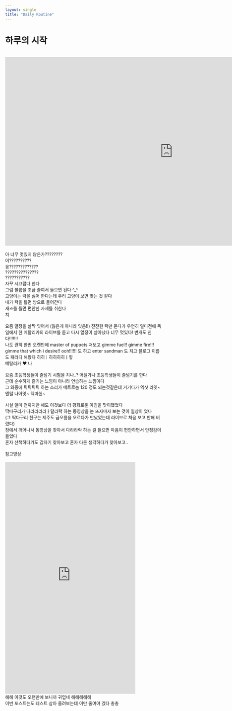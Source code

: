 ```yaml
---
layout: single
title: "Daily Routine"
---
```


# 하루의 시작

<br>
<iframe width="1079" height="607" src="https://www.youtube.com/embed/Mt5MCfJ5tZQ" title="Metallica: Master of Puppets (Munich, Germany - May 24, 2024)" frameborder="0" allow="accelerometer; autoplay; clipboard-write; encrypted-media; gyroscope; picture-in-picture; web-share" referrerpolicy="strict-origin-when-cross-origin" allowfullscreen></iframe>
<br>
<br>
아 너무 멋있지 않은가????????<br>
어??????????<br>
응?????????????<br>
???????????????<br>
???????????<br>
자꾸 시끄럽다 한다<br>
그럼 볼륨을 조금 줄여서 들으면 된다 ^_^ <br>
고양이는 락을 싫어 한다는데 우리 고양이 보면 맞는 것 같다<br>
내가 락을 틀면 방으로 들어간다<br>
재즈를 틀면 편안한 자세를 취한다<br>
치<br>
<br>
요즘 열정을 살짝 잊어서 (잃은게 아니라 잊음!!) 잔잔한 락만 듣다가 우연히 얼마전에 독일에서 한 메탈리카의 라이브를
듣고 다시 열정이 살아났다 너무 멋있다! 번개도 친다!!!!!!!<br>
나도 괜히 한번 오랜만에 master of puppets 쳐보고 gimme fuel!! gimme fire!!! gimme that which i desire!! ooh!!!!!! 도 하고 enter sandman 도 치고 블로그 이름도 패러디 해봤다 히히ㅣ히히히히ㅣ힣<br>
메탈리카 ❤️ 나<br>
<br>
요즘 초등학생들이 줄넘기 시험을 치나..? 어딜가나 초등학생들이 줄넘기를 한다<br>
근데 순수하게 즐기는 느낌이 아니라 연습하는 느낌이다<br>
그 와중에 틱틱틱틱 하는 소리가 메트로놈 120 정도 되는것같은데 거기다가 엑싯 라잇~ 엔털 나아잇~ 텍마핸~<br>
<br>
사실 얼마 전까지만 해도 이것보다 더 평화로운 아침을 맞이했었다<br>
딱따구리가 다라라라라ㅏ랄라락 하는 동영상을 눈 뜨자마자 보는 것이 일상이 었다<br>
(그 딱다구리 친구는 제주도 금오름을 오르다가 만났었는데 라이브로 처음 보고 반해 버렸다)<br>
잠에서 깨어나서 동영상을 찾아서 다라라락 하는 걸 들으면 마음이 편안하면서 안정감이 들었다<br>
혼자 산책하다가도 갑자기 찾아보고 혼자 다른 생각하다가 찾아보고..<br>
<br>
참고영상<br>
<br>
<iframe width="420" height="746" src="https://www.youtube.com/embed/K568CUJC9LI" title="딱다구리는 따라라라라라라라락" frameborder="0" allow="accelerometer; autoplay; clipboard-write; encrypted-media; gyroscope; picture-in-picture; web-share" referrerpolicy="strict-origin-when-cross-origin" allowfullscreen></iframe>
<br>
헤헤 이것도 오랜만에 보니까 귀엽네 헤헤헤헤헤<br>
이번 포스트는도 테스트 삼아 올려보는데 이만 줄여야 겠다 총총<br>
<br>
<br>
<br>
